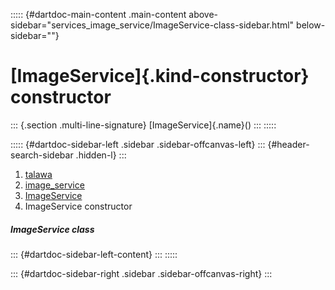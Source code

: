 ::::: {#dartdoc-main-content .main-content above-sidebar="services_image_service/ImageService-class-sidebar.html" below-sidebar=""}
<div>

# [ImageService]{.kind-constructor} constructor

</div>

::: {.section .multi-line-signature}
[ImageService]{.name}()
:::
:::::

::::: {#dartdoc-sidebar-left .sidebar .sidebar-offcanvas-left}
::: {#header-search-sidebar .hidden-l}
:::

1.  [talawa](../../index.html)
2.  [image_service](../../services_image_service/)
3.  [ImageService](../../services_image_service/ImageService-class.html)
4.  ImageService constructor

##### ImageService class

::: {#dartdoc-sidebar-left-content}
:::
:::::

::: {#dartdoc-sidebar-right .sidebar .sidebar-offcanvas-right}
:::
